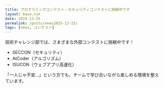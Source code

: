 ```yaml
---
title: プログラミングコンテスト・セキュリティコンテストに挑戦中です
layout: base.njk
date: 2024-12-25
permalink: /posts/news2025-12-25/
tags: [news, コンテスト]
---
```


技術チャレンジ部では、さまざまな外部コンテストに挑戦中です！

- SECCON（セキュリティ）
- AtCoder（アルゴリズム）
- ISUCON（ウェブアプリ高速化）

「一人じゃ不安…」という方でも、チームで学び合いながら楽しめる環境を整えています。